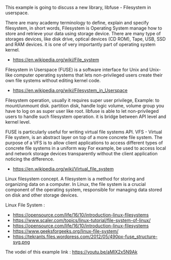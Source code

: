 This example is going to discuss a new library, libfuse - Filesystem in userspace.

There are many academy terminology to define, explain and specify filesystem, in short words, Filesystem is Operating System manage how to store and retrieve your data using storage device. There are many type of storages devices, like disk drive, optical devices (CD ROM), Tape, USB, SSD and RAM devices. it is one of very importantly part of operating system kernel.
* https://en.wikipedia.org/wiki/File_system

Filesystem in Userspace (FUSE) is a software interface for Unix and Unix-like computer operating systems that lets non-privileged users create their own file systems without editing kernel code.
* https://en.wikipedia.org/wiki/Filesystem_in_Userspace

Filesystem operation, usually it requires super user privilege, Example: to mount/unmount disk. partition disk, handle logic volume, volume group you have to log on as super user like root. libfuse is able to let non-privileged users to handle such filesystem operation. it is bridge between API level and kernel level.

FUSE is particularly useful for writing virtual file systems API. VFS - Virtual File system, is an abstract layer on top of a more concrete file system. The purpose of a VFS is to allow client applications to access different types of concrete file systems in a uniform way For example, be used to access local and network storage devices transparently without the client application noticing the difference.
* https://en.wikipedia.org/wiki/Virtual_file_system

Linux filesystem concept. A filesystem is a method for storing and organizing data on a computer. In Linux, the file system is a crucial component of the operating system, responsible for managing data stored on disk and other storage devices.

Linux File System :

* https://opensource.com/life/16/10/introduction-linux-filesystems
* https://www.scaler.com/topics/linux-tutorial/file-system-of-linux/
* https://opensource.com/life/16/10/introduction-linux-filesystems
* https://www.geeksforgeeks.org/linux-file-system/
* https://tekrants.files.wordpress.com/2012/05/490px-fuse_structure-svg.png

The vodei of this example link : https://youtu.be/aMlX2x5N9Ak
